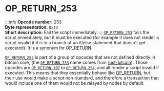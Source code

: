 # OP_RETURN_253
:::info
**Opcode number:** 253  
**Byte representation:** `0xfd`  
**Short description:** Fail the script immediately.
:::
[`OP_RETURN_253`](./OP_RETURN_253.md) fails the script immediately, but it must be executed (for example it does not render a script invalid if it is in a branch of an if/else statement that doesn't get executed). It is a synonym for [OP_RETURN](./OP_RETURN.md).



[`OP_RETURN_253`](./OP_RETURN_253.md) is part of a group of opcodes that are not defined directly in bitcoin core, (the [`OP_RETURN_253`](./OP_RETURN_253.md) name comes from [rust-bitcoin](https://docs.rs/bitcoin/latest/src/bitcoin/blockdata/opcodes.rs.html)). Those opcodes are [`OP_RETURN_187`](./OP_RETURN_187.md) to [`OP_RETURN_254`](./OP_RETURN_254.md), and all render a script invalid if executed. This means that they essentially behave like [OP_RETURN](./OP_RETURN.md), but their use would make a script non-standard, and therefore a transaction that would include one of them would not be relayed by nodes by default.
